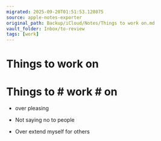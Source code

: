 ```yaml
---
migrated: 2025-09-20T01:51:53.128075
source: apple-notes-exporter
original_path: Backup/iCloud/Notes/Things to work on.md
vault_folder: Inbox/to-review
tags: [work]
---
```

# Things to work on

# Things to # work # on

- over pleasing 

- Not saying no to people
- Over extend myself for others 

